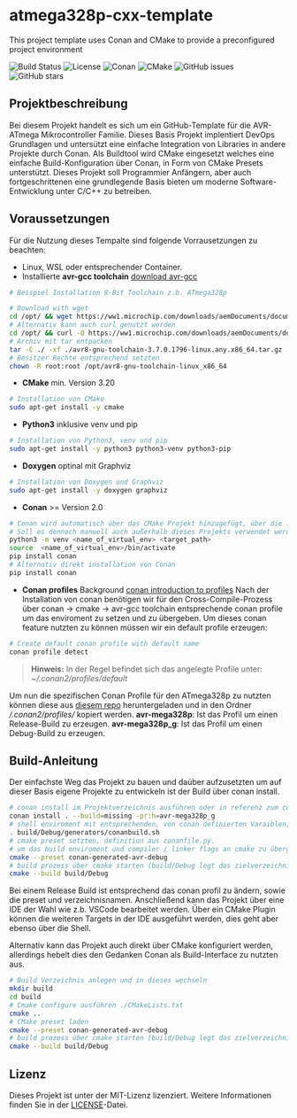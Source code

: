 # atmega328p-cxx-template
This project template uses Conan and CMake to provide a preconfigured project environment

![Build Status](https://github.com/Zombieanfuehrer/atmega328p-cxx-template/actions/workflows/build.yml/badge.svg)
![License](https://img.shields.io/github/license/Zombieanfuehrer/atmega328p-cxx-template)
![Conan](https://img.shields.io/badge/conan-2-blue)
![CMake](https://img.shields.io/badge/cmake-3.20.0-blue)
![GitHub issues](https://img.shields.io/github/issues/Zombieanfuehrer/atmega328p-cxx-template)
![GitHub stars](https://img.shields.io/github/stars/Zombieanfuehrer/atmega328p-cxx-template)

## Projektbeschreibung

Bei diesem Projekt handelt es sich um ein GitHub-Template für die AVR-ATmega Mikrocontroller Familie.
Dieses Basis Projekt implentiert DevOps Grundlagen und untersützt eine einfache Integration von Libraries in andere Projekte durch Conan.
Als Buildtool wird CMake eingesetzt welches eine einfache Build-Konfiguration  über Conan, in Form von CMake Presets unterstützt.
Dieses Projekt soll Programmier Anfängern, aber auch fortgeschrittenen eine grundlegende Basis bieten um moderne Software-Entwicklung unter C/C++ zu betreiben.

## Voraussetzungen

Für die Nutzung dieses Tempalte sind folgende Vorrausetzungen zu beachten:
- Linux, WSL oder entsprechender Container.
- Installierte __avr-gcc toolchain__ [download avr-gcc](https://www.microchip.com/en-us/tools-resources/develop/microchip-studio/gcc-compilers "avr-gcc toolchain downloads from microchip.com")

```sh
# Beispiel Installation 8-Bit Toolchain z.b. ATmega328p

# Download with wget
cd /opt/ && wget https://ww1.microchip.com/downloads/aemDocuments/documents/DEV/ProductDocuments/SoftwareTools/avr8-gnu-toolchain-3.7.0.1796-linux.any.x86_64.tar.gz
# Alternativ kann auch curl genutzt werden 
cd /opt/ && curl -O https://ww1.microchip.com/downloads/aemDocuments/documents/DEV/ProductDocuments/SoftwareTools/avr8-gnu-toolchain-3.7.0.1796-linux.any.x86_64.tar.gz
# Archiv mit tar entpacken
tar -C ./ -xf ./avr8-gnu-toolchain-3.7.0.1796-linux.any.x86_64.tar.gz
# Besitzer Rechte entsprechend setzten
chown -R root:root /opt/avr8-gnu-toolchain-linux_x86_64
```

- __CMake__ min. Version 3.20
```sh
# Installation von CMake
sudo apt-get install -y cmake
```
- __Python3__ inklusive venv und pip
```sh
# Installation von Python3, venv und pip
sudo apt-get install -y python3 python3-venv python3-pip
```
- __Doxygen__ optinal mit Graphviz
```sh
# Installation von Doxygen und Graphviz
sudo apt-get install -y doxygen graphviz
```
- __Conan__ >= Version 2.0
```sh
# Conan wird automatisch über das CMake Projekt hinzugefügt, über die ./requirements.txt
# Soll es dennoch manuell auch außerhalb dieses Projekts verwendet werden wird empfolen conan über ein virtuelles python enviroment zu installieren
python3 -m venv <name_of_virtual_env> <target_path>
source  <name_of_virtual_env>/bin/activate
pip install conan
# Alternativ direkt installation von Conan
pip install conan
```
- __Conan profiles__  Background [conan introduction to profiles](https://docs.conan.io/2/reference/config_files/profiles.html "conan 2 profile documentation")
Nach der Installation von conan benötigen wir für den Cross-Compile-Prozess über conan -> cmake -> avr-gcc toolchain entsprechende conan profile um das enviroment zu setzen und zu übergeben.
Um dieses conan feature nutzten zu können müssen wir ein default profile erzeugen:
```sh
# Create default conan profile with default name
conan profile detect
```
> __Hinweis:__ In der Regel befindet sich das angelegte Profile unter: *~/.conan2/profiles/default*

Um nun die spezifischen Conan Profile für den ATmega328p zu nutzten können diese aus [diesem repo](https://github.com/Zombieanfuehrer/conan-profiles-linux "conan 2 Zombieanfuehrer/conan-profiles-linux")
heruntergeladen und in den Ordner */.conan2/profiles/* kopiert werden.
__avr-mega328p__: Ist das Profil um einen Release-Build zu erzeugen.
__avr-mega328p_g__: Ist das Profil um einen Debug-Build zu erzeugen.

## Build-Anleitung

Der einfachste Weg das Projekt zu bauen und daüber aufzusetzten um auf dieser Basis eigene Projekte zu entwickeln ist der Build über conan install.

```sh
# conan install im Projektverzeichnis ausführen oder in referenz zum conanfile.py
conan install . --build=missing -pr:h=avr-mega328p_g
# shell enviroment mit entsprechenden, von conan definierten Varaiblen, setzten
. build/Debug/generators/conanbuild.sh
# cmake preset setzten, definition aus conanfile.py.
# um das build enviroment und compiler / linker flags an cmake zu übergeben
cmake --preset conan-generated-avr-debug
# build prozess über cmake starten (build/Debug legt das zielverzeichnis für die binaries und Artefacte fest)
cmake --build build/Debug
```
Bei einem Release Build ist entsprechend das conan profil zu ändern, sowie die preset und verzeichnisnamen.
Anschließend kann das Projekt über eine IDE der Wahl wie z.b. VSCode bearbeitet werden.
Über ein CMake Plugin können die weiteren Targets in der IDE ausgeführt werden, dies geht aber ebenso über die Shell.

Alternativ kann das Projekt auch direkt über CMake konfiguriert werden, allerdings hebelt dies den Gedanken Conan als Build-Interface zu nutzten aus.

```sh
# Build Verzeichnis anlegen und in dieses wechseln
mkdir build
cd build
# Cmake configure ausführen ./CMakeLists.txt
cmake ..
# CMake preset laden
cmake --preset conan-generated-avr-debug
# build prozess über cmake starten (build/Debug legt das zielverzeichnis für die binaries und Artefacte fest)
cmake --build build/Debug
```

## Lizenz

Dieses Projekt ist unter der MIT-Lizenz lizenziert. Weitere Informationen finden Sie in der [LICENSE](LICENSE)-Datei.